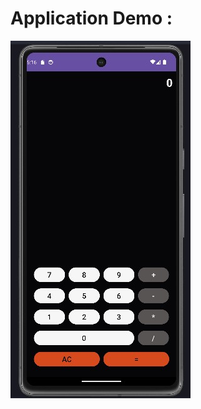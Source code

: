# Application Demo : 

<img src="https://github.com/ismailastighfar/Java-Android-Projects/blob/master/Captures/calc.jpg" />
